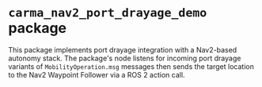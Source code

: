 # `carma_nav2_port_drayage_demo` package

This package implements port drayage integration with a Nav2-based autonomy stack. The package's node listens for
incoming port drayage variants of `MobilityOperation.msg` messages then sends the target location to the Nav2 Waypoint
Follower via a ROS 2 action call.
